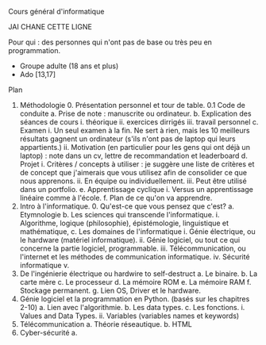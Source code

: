 Cours général d'informatique

JAI CHANE CETTE LIGNE 


Pour qui : des personnes qui n'ont pas de base ou très peu en programmation. 
- Groupe adulte (18 ans et plus)
- Ado [13,17]


Plan
1. Méthodologie
    0. Présentation personnel et tour de table. 
    0.1 Code de conduite
    a. Prise de note : manuscrite ou ordinateur. 
    b. Explication des séances de cours
        i. théorique
        ii. exercices dirrigés
        iii. travail personnel
    c. Examen
        i. Un seul examen à la fin. Ne sert à rien, mais les 10 meilleurs résultats gagnent un ordinateur (s'ils n'ont pas de laptop qui leurs appartients.)
        ii. Motivation (en particulier pour les gens qui ont déjà un laptop) : note dans un cv, lettre de recommandation et leaderboard
    d. Projet
        i. Critères / concepts à utiliser : je suggère une liste de critères et de concept que j'aimerais que vous utilisez afin de consolider ce que nous apprenons. 
        ii. En équipe ou individuellement. 
        iii. Peut être utilisé dans un portfolio. 
    e. Apprentissage cyclique
        i. Versus un apprentissage linéaire comme à l'école. 
    f. Plan de ce qu'on va apprendre. 
2. Intro à l'informatique. 
    0. Qu'est-ce que vous pensez que c'est?
    a. Etymnologie
    b. Les sciences qui transcende l'informatique. 
        i. Algorithme, logique (philosophie), épistémologie,  linguistique et mathématique, 
    c. Les domaines de l'informatique
        i. Génie électrique, ou le hardware (matériel informatique).
        ii. Génie logiciel, ou tout ce qui concerne la partie logiciel, programmable. 
        iii. Télécommunication, ou l'internet et les méthodes de communication informatique. 
        iv. Sécurité informatique
        v. 
3. De l'ingénierie électrique ou hardwire to self-destruct
    a. Le binaire. 
    b. La carte mère
    c. Le processeur
    d. La mémoire ROM
    e. La mémoire RAM
    f. Stockage permanent. 
    g. Lien OS, Driver et le hardware. 
4. Génie logiciel et la programmation en Python. (basés sur les chapitres 2-10)
    a. Lien avec l'algorithmie. 
    b. Les data types. 
    c. Les fonctions. 
        i. Values and Data Types.
        ii. Variables (variables names et keywords)
5. Télécommunication
    a. Théorie réseautique. 
    b. HTML
6. Cyber-sécurité
    a. 

    
    
